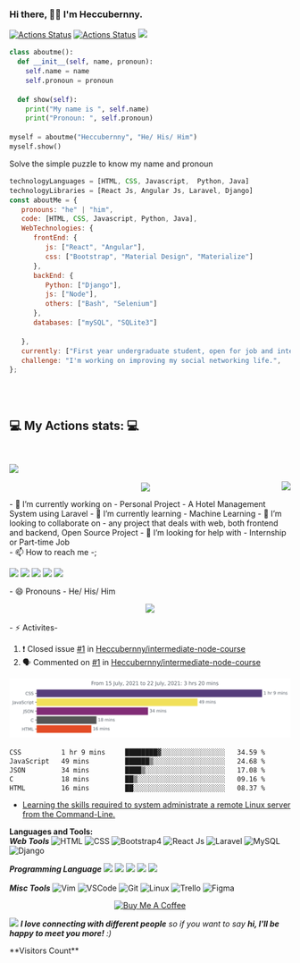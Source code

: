 ### Hi there, 👋🏼 I'm Heccubernny.
[![Actions Status](https://github.com/heccubernny/heccubernny/workflows/wakatime-stats/badge.svg)](https://github.com/heccubernny/heccubernny/actions)
[![Actions Status](https://github.com/heccubernny/heccubernny/workflows/update-gh-activity/badge.svg)](https://github.com/heccubernny/heccubernny/actions)
![](https://visitor-badge.glitch.me/badge?page_id=heccubernny.heccubernny)


```python
class aboutme():
  def __init__(self, name, pronoun):
    self.name = name
    self.pronoun = pronoun

  def show(self):
    print("My name is ", self.name)
    print("Pronoun: ", self.pronoun)
    
myself = aboutme("Heccubernny", "He/ His/ Him")
myself.show()
```

Solve the simple puzzle to know my name and pronoun

```javascript
technologyLanguages = [HTML, CSS, Javascript,  Python, Java]
technologyLibraries = [React Js, Angular Js, Laravel, Django]
const aboutMe = {
   pronouns: "he" | "him",
   code: [HTML, CSS, Javascript, Python, Java],
   WebTechnologies: {
      frontEnd: {
         js: ["React", "Angular"],
         css: ["Bootstrap", "Material Design", "Materialize"]
      },
      backEnd: {
         Python: ["Django"],
         js: ["Node"],
         others: ["Bash", "Selenium"]
      },
      databases: ["mySQL", "SQLite3"]
      
   },
   currently: ["First year undergraduate student, open for job and internship opportunities"],
   challenge: "I'm working on improving my social networking life.",
};
```

</br></br>
<h2>💻 My Actions stats: 💻</h2>

<br>
<p align="center">

  <img align="left" src="https://github-readme-stats.vercel.app/api/?username=Heccubernny&count_private=false&theme=draculart&show_icons=true">
</p>


  <br>
<p align="center">
  <img align="right" src="https://github-readme-stats.vercel.app/api/top-langs/?username=Heccubernny&langs_count=5&theme=dracula&show_icons=true">
</p>

<p align="center">
  <img align="center" src="https://github-readme-stats.vercel.app/api/wakatime?username=Heccubernny">
</p>

<!--[![Heccubernny's wakatime stats](https://github-readme-stats.vercel.app/api/wakatime?username=Heccubernny)](https://github.com/Heccubernny)--!>

- 🔭 I’m currently working on - Personal Project - A Hotel Management System using Laravel
- 🌱 I’m currently learning - Machine Learning
- 👯 I’m looking to collaborate on - any project that deals with web, both frontend and backend, Open Source Project
- 🤔 I’m looking for help with - Internship or Part-time Job
<br>
- 📫 How to reach me -<ipom4eva@gmail.com>;

<p><a href="https://www.twitter.com/ikubanni_paul"><img src="https://img.shields.io/badge/twitter-%231DA1F2.svg?&style=for-the-badge&logo=twitter&logoColor=white" height=25></a> <a href="https://www.linkedin.com/in/ikubannipaul"><img src="https://img.shields.io/badge/linkedin-%230077B5.svg?&style=for-the-badge&logo=linkedin&logoColor=white" height=25></a> <a href="https://www.instagram.com/heccubernny1/"><img src="https://img.shields.io/badge/instagram-%23E4405F.svg?&style=for-the-badge&logo=instagram&logoColor=white" height=25></a> <a href="https://medium.com/@ipom4eva"><img src="https://img.shields.io/badge/medium-%2312100E.svg?&style=for-the-badge&logo=medium&logoColor=white" height=25></a> <a href="https://dev.to/heccubernny"><img src="https://img.shields.io/badge/DEV.TO-%230A0A0A.svg?&style=for-the-badge&logo=dev-dot-to&logoColor=white" height=25></a></p>


- 😄 Pronouns - He/ His/ Him
<p align="center">
  <img alig src="https://github-profile-trophy.vercel.app/?username=heccubernny&column=6&rank=SSS,SS,S,AAA,AA,A,B,C" />
</p>
- ⚡ Activites-
<!-- START_SECTION:waka -->

<!-- END_SECTION:waka -->
<!-- TODO-IST:START -->
<!-- TODO-IST:END -->
<!--START_SECTION:activity-->
1. ❗️ Closed issue [#1](https://github.com/Heccubernny/intermediate-node-course/issues/1) in [Heccubernny/intermediate-node-course](https://github.com/Heccubernny/intermediate-node-course)
2. 🗣 Commented on [#1](https://github.com/Heccubernny/intermediate-node-course/issues/1) in [Heccubernny/intermediate-node-course](https://github.com/Heccubernny/intermediate-node-course)
<!--END_SECTION:activity-->
<img src="https://github.com/heccubernny/heccubernny/blob/main/images/stat.svg" alt="Heccubernny Wakatime Activity"/>

<!--START_SECTION:waka-->
```text
CSS          1 hr 9 mins     ████████▓░░░░░░░░░░░░░░░░   34.59 % 
JavaScript   49 mins         ██████▒░░░░░░░░░░░░░░░░░░   24.68 % 
JSON         34 mins         ████▒░░░░░░░░░░░░░░░░░░░░   17.08 % 
C            18 mins         ██▒░░░░░░░░░░░░░░░░░░░░░░   09.16 % 
HTML         16 mins         ██░░░░░░░░░░░░░░░░░░░░░░░   08.37 % 
```
<!--END_SECTION:waka-->

<!-- BLOG-POST-LIST:START -->
- [Learning the skills required to system administrate a remote Linux server from the Command-Line.](https://dev.to/heccubernny/learning-the-skills-required-to-system-administrate-a-remote-linux-server-from-the-command-line-4lh3)
<!-- BLOG-POST-LIST:END -->

<!-- STACKOVERFLOW:START -->
<!-- STACKOVERFLOW:END -->

**Languages and Tools:**  
***Web Tools***
![HTML](https://img.shields.io/badge/html%20-%23E34F26.svg?&style=for-the-badge&logo=html5&logoColor=white)
![CSS](https://img.shields.io/badge/css%20-%231572B6.svg?&style=for-the-badge&logo=css3&logoColor=white)
![Bootstrap4](https://img.shields.io/badge/Bootstrap%20-%23E34F26.svg?&style=for-the-badge&logo=bootstrap&ogoColor=white)
![React Js](https://img.shields.io/badge/React%20Js%20-%2300599C.svg?&style=for-the-badge&logo=React&ogoColor=white)
![Laravel](https://img.shields.io/badge/Laravel%20-%23E34F26.svg?&style=for-the-badge&logo=Laravel&logoColor=white)
![MySQL](https://img.shields.io/badge/MySQL%20-%2300599C.svg?&style=for-the-badge&logo=mysql&logoColor=white)
![Django](https://img.shields.io/badge/Django%20-%23E34F26.svg?&style=for-the-badge&logo=Django&logoColor=white)


***Programming Language***
<code><img height="50" src="https://image.flaticon.com/icons/svg/2535/2535543.svg"></code>
<code><img height="50" src="https://image.flaticon.com/icons/svg/2721/2721297.svg"></code>
<code><img height="50" src="https://www.flaticon.com/svg/static/icons/svg/136/136530.svg"></code>
<code><img height="50" src="https://www.flaticon.com/svg/static/icons/svg/528/528261.svg"></code>
<code><img height="50" src="https://www.flaticon.com/svg/static/icons/svg/2535/2535523.svg"></code>
<br></br>
***Misc Tools***
![Vim](https://img.shields.io/badge/-VIM-2B9348?style=for-the-badge&logo=vim)
![VSCode](https://img.shields.io/badge/-vscode-00a8e8?style=for-the-badge&logo=visual-studio-code)
![Git](https://img.shields.io/badge/git%20-%23F05033.svg?&style=for-the-badge&logo=git&logoColor=white)
![Linux](https://img.shields.io/badge/-linux-772953?style=for-the-badge&logo=linux)
![Trello](https://img.shields.io/badge/Trello%20-%23F05033.svg?&style=for-the-badge&logo=trello&logoColor=white)
![Figma](https://img.shields.io/badge/Figma%20-%23F05033.svg?&style=for-the-badge&logo=figma&logoColor=white)




<p align="center">
<a href="https://www.buymeacoffee.com/heccubernny" target="_blank"><img src="https://cdn.buymeacoffee.com/buttons/default-red.png" alt="Buy Me A Coffee" height="40" width="170" ></a>
</p>

<img src="https://media.giphy.com/media/LnQjpWaON8nhr21vNW/giphy.gif" width="60"> <em><b>I love connecting with different people</b> so if you want to say <b>hi, I'll be happy to meet you more!</b> :)</em>
<!--<a href="https://github.com/sponsors/heccubernny" title="Sponsor Heccubernny"><img src="/assets/sponsor.svg?sanitize=true" width="94" height="28" aria-hidden="true"></a>--!>
**Visitors Count**  
<!--[VisitorCount](https://profile-counter.glitch.me/{Heccubernny}/count.svg)--!>

<!--
**Heccubernny/heccubernny** is a ✨ _special_ ✨ repository because its `README.md` (this file) appears on your GitHub profile.
--!>
